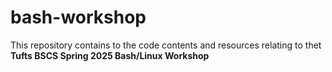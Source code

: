 # bash-workshop
This repository contains to the code contents and resources relating to thet **Tufts BSCS Spring 2025 Bash/Linux Workshop**
